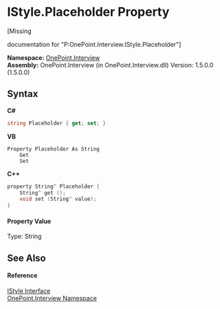 # IStyle.Placeholder Property 
 

\[Missing <summary> documentation for "P:OnePoint.Interview.IStyle.Placeholder"\]

**Namespace:**&nbsp;<a href="N_OnePoint_Interview">OnePoint.Interview</a><br />**Assembly:**&nbsp;OnePoint.Interview (in OnePoint.Interview.dll) Version: 1.5.0.0 (1.5.0.0)

## Syntax

**C#**<br />
``` C#
string Placeholder { get; set; }
```

**VB**<br />
``` VB
Property Placeholder As String
	Get
	Set
```

**C++**<br />
``` C++
property String^ Placeholder {
	String^ get ();
	void set (String^ value);
}
```


#### Property Value
Type: String

## See Also


#### Reference
<a href="T_OnePoint_Interview_IStyle">IStyle Interface</a><br /><a href="N_OnePoint_Interview">OnePoint.Interview Namespace</a><br />